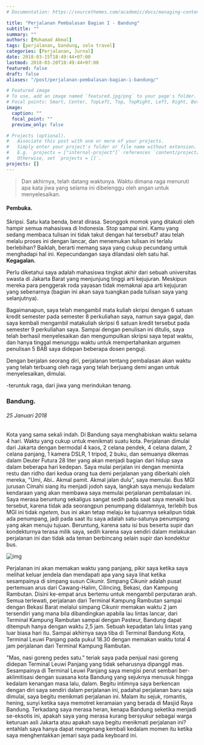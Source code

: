 ```yaml
---
# Documentation: https://sourcethemes.com/academic/docs/managing-content/

title: "Perjalanan Pembalasan Bagian I - Bandung"
subtitle: ""
summary: ""
authors: [Muhamad Akmal]
tags: [perjalanan, bandung, solo travel]
categories: [Perjalanan, Jurnal]
date: 2018-03-15T18:49:44+07:00
lastmod: 2018-03-20T18:49:44+07:00
featured: false
draft: false
aliases: "/post/perjalanan-pembalasan-bagian-i-bandung/"

# Featured image
# To use, add an image named `featured.jpg/png` to your page's folder.
# Focal points: Smart, Center, TopLeft, Top, TopRight, Left, Right, BottomLeft, Bottom, BottomRight.
image:
  caption: ""
  focal_point: ""
  preview_only: false

# Projects (optional).
#   Associate this post with one or more of your projects.
#   Simply enter your project's folder or file name without extension.
#   E.g. `projects = ["internal-project"]` references `content/project/deep-learning/index.md`.
#   Otherwise, set `projects = []`.
projects: []
---
```


> Dan akhirnya, telah datang waktunya. Waktu dimana raga menuruti apa kata jiwa yang selama ini dibelenggu oleh angan untuk menyelesaikan.

#### Pembuka.

Skripsi. Satu kata benda, berat dirasa. Seonggok momok yang ditakuti oleh hampir semua mahasiswa di Indonesia. Stop sampai sini. Kamu yang sedang membaca tulisan ini tidak takut dengan hal tersebut? atau telah melalu proses ini dengan lancar, dan menemukan tulisan ini terlalu berlebihan? Baiklah, berarti memang saya yang cukup pecundang untuk menghadapi hal ini. Kepecundangan saya dilandasi oleh satu hal. **Kegagalan.**

Perlu diketahui saya adalah mahasiswa tingkat akhir dari sebuah universitas swasta di Jakarta Barat yang menjunjung tinggi arti kejujuran. Meskipun mereka para penggerak roda yayasan tidak memaknai apa arti kejujuran yang sebenarnya (bagian ini akan saya tuangkan pada tulisan saya yang selanjutnya).

Bagaimanapun, saya telah mengambil mata kuliah skripsi dengan 6 satuan kredit semester pada semester 8 perkuliahan saya, namun saya gagal, dan saya kembali mengambil matakuliah skripsi 6 satuan kredit tersebut pada semester 9 perkuliahan saya. Sampai dengan penulisan ini ditulis, saya telah berhasil menyelesaikan dan mengumpulkan skripsi saya tepat waktu, dan hanya tinggal menunggu waktu untuk mempertahankan argumen penulisan 5 BAB saya didepan beberapa dosen penguji.

Dengan berjalan seorang diri, perjalanan tentang pembalasan akan waktu yang telah terbuang oleh raga yang telah berjuang demi angan untuk menyelesaikan, dimulai.

-teruntuk raga, dari jiwa yang merindukan tenang.

### **Bandung.**

###### 25 Januari 2018

Kota yang sama sekali indah. Di Bandung saya menghabiskan waktu selama 4 hari. Waktu yang cukup untuk menikmati suatu kota. Perjalanan dimulai dari Jakarta dengan bermodal 4 kaos, 2 celana pendek, 4 celana dalam, 2 celana panjang, 1 kamera DSLR, 1 tripod, 2 buku, dan semuanya dikemas dalam Deuter Futura 28 liter yang akan menjadi bagian dari hidup saya dalam beberapa hari kedepan. Saya mulai perjalan ini dengan meminta restu dan ridho dari kedua orang tua demi perjalanan yang diberkahi oleh mereka, "Umi, Abi.. Akmal pamit. Akmal jalan dulu", saya memulai. Bus MGI jurusan Cimahi siang itu menjadi jodoh saya, langkah saya menuju kedalam kendaraan yang akan membawa saya memulai perjalanan pembalasan ini. Saya merasa beruntung sekaligus sangat sedih pada saat saya menaiki bus tersebut, karena tidak ada seorangpun penumpang didalamnya, terlebih bus MGI ini tidak *ngetem,* bus ini akan tetap melaju ke tujuannya sekalipun tidak ada penumpang, jadi pada saat itu saya adalah satu-satunya penumpang yang akan menuju tujuan. Beruntung, karena satu isi bus beserta supir dan kondekturnya terasa milik saya, sedih karena saya sendiri dalam melakukan perjalanan ini dan tidak ada teman berbincang selain supir dan kondektur bus.

![img](https://muhakmal.files.wordpress.com/2018/04/img_1708.jpg?w=739)

Perjalanan ini akan memakan waktu yang panjang, pikir saya ketika saya melihat keluar jendela dan mendapati apa yang saya lihat ketika sesampainya di simpang susun Cikunir. Simpang Cikunir adalah pusat pertemuan arus dari Cawang-Halim, Cilincing, Bekasi, dan Kampung Rambutan. Disini ke-empat arus bertemu untuk mengambil perputaran arah. Semua terlewati, perjalanan dari Terminal Kampung Rambutan sampai dengan Bekasi Barat melalui simpang Cikunir memakan waktu 2 jam tersendiri yang mana bila dibandingkan apabila lau lintas lancar, dari Terminal Kampung Rambutan sampai dengan Pasteur, Bandung dapat ditempuh hanya dengan waktu 2,5 jam. Sebuah kepadatan lalu lintas yang luar biasa hari itu. Sampai akhirnya saya tiba di Terminal Bandung Kota, Terminal Leuwi Panjang pada pukul 18.30 dengan memakan waktu total 4 jam perjalanan dari Terminal Kampung Rambutan.

"Mas, nasi goreng pedes satu." teriak saya pada penjual nasi goreng didepan Terminal Leuwi Panjang yang tidak seharusnya dipanggil mas. Sesampainya di Terminal Leuwi Panjang saya mengisi perut sembari ber-aklimitisasi dengan suasana kota Bandung yang sejuknya menusuk hingga kedalam kenangan masa lalu, dalam. Begitu intimnya saya berkencan dengan diri saya sendiri dalam perjalanan ini, padahal perjalanan baru saja dimulai, saya begitu menikmati perjalanan ini. Malam itu sejuk, romantis, hening, sunyi ketika saya memotret keramaian yang berada di Masjid Raya Bandung. Terkadang saya merasa heran, kenapa Bandung seketika menjadi se-eksotis ini, apakah saya yang merasa kurang bersyukur sebagai warga keturuan asli Jakarta atau apakah saya begitu menikmati perjalanan ini? entahlah saya hanya dapat mengenang kembali kedalam momen itu ketika saya menghentakkan jemari saya pada keyboard ini.

 